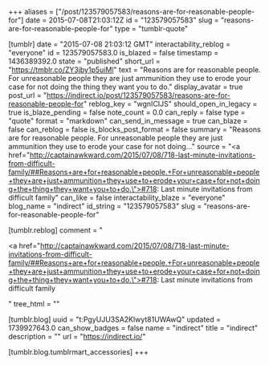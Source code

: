 +++
aliases = ["/post/123579057583/reasons-are-for-reasonable-people-for"]
date = 2015-07-08T21:03:12Z
id = "123579057583"
slug = "reasons-are-for-reasonable-people-for"
type = "tumblr-quote"

[tumblr]
date = "2015-07-08 21:03:12 GMT"
interactability_reblog = "everyone"
id = 123579057583.0
is_blazed = false
timestamp = 1436389392.0
state = "published"
short_url = "https://tmblr.co/ZY3jby1p5uiMl"
text = "Reasons are for reasonable people. For unreasonable people they are just ammunition they use to erode your case for not doing the thing they want you to do."
display_avatar = true
post_url = "https://indirect.io/post/123579057583/reasons-are-for-reasonable-people-for"
reblog_key = "wgnICIJS"
should_open_in_legacy = true
is_blaze_pending = false
note_count = 0.0
can_reply = false
type = "quote"
format = "markdown"
can_send_in_message = true
can_blaze = false
can_reblog = false
is_blocks_post_format = false
summary = "Reasons are for reasonable people. For unreasonable people they are just ammunition they use to erode your case for not doing..."
source = "<a href=\"http://captainawkward.com/2015/07/08/718-last-minute-invitations-from-difficult-family/##Reasons+are+for+reasonable+people.+For+unreasonable+people+they+are+just+ammunition+they+use+to+erode+your+case+for+not+doing+the+thing+they+want+you+to+do.\">#718: Last minute invitations from difficult family</a>"
can_like = false
interactability_blaze = "everyone"
blog_name = "indirect"
id_string = "123579057583"
slug = "reasons-are-for-reasonable-people-for"

[tumblr.reblog]
comment = "<p><a href=\"http://captainawkward.com/2015/07/08/718-last-minute-invitations-from-difficult-family/##Reasons+are+for+reasonable+people.+For+unreasonable+people+they+are+just+ammunition+they+use+to+erode+your+case+for+not+doing+the+thing+they+want+you+to+do.\">#718: Last minute invitations from difficult family</a></p>"
tree_html = ""

[tumblr.blog]
uuid = "t:PgyUJU3SA2Klwyt81UWAwQ"
updated = 1739927643.0
can_show_badges = false
name = "indirect"
title = "indirect"
description = ""
url = "https://indirect.io/"

[tumblr.blog.tumblrmart_accessories]
+++
